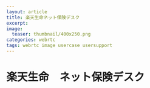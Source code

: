 ```yaml
---
layout: article
title: 楽天生命ネット保険デスク
excerpt: 
image:
  teaser: thumbnail/400x250.png
categories: webrtc
tags: webrtc image usercase usersupport
---
```



# 楽天生命　ネット保険デスク